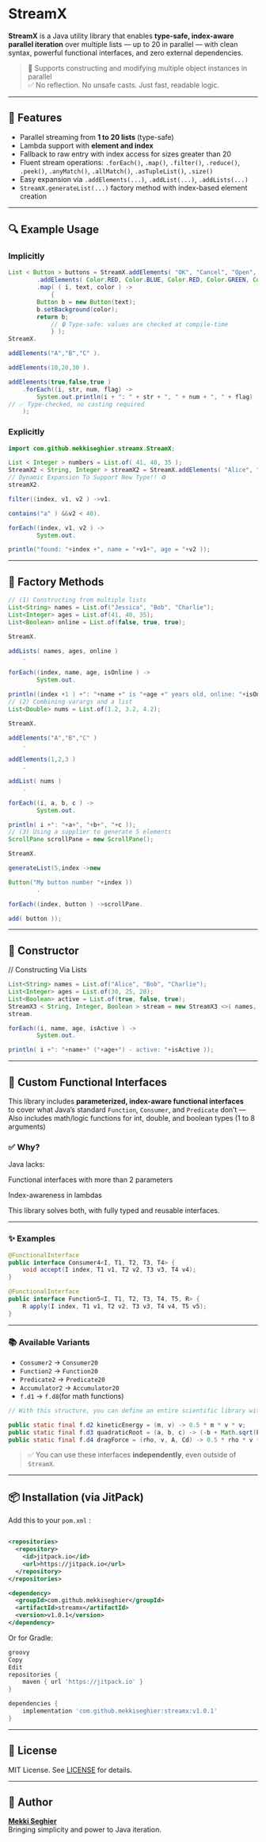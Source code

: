 # StreamX

**StreamX** is a Java utility library that enables **type-safe, index-aware parallel iteration** over multiple lists — up to 20 in parallel — with clean syntax, powerful functional interfaces, and zero external dependencies.

> 🔧 Supports constructing and modifying multiple object instances in parallel  
> ✅ No reflection. No unsafe casts. Just fast, readable logic.

---

## 🚀 Features

- Parallel streaming from **1 to 20 lists** (type-safe)
- Lambda support with **element and index**
- Fallback to raw entry with index access for sizes greater than 20
- Fluent stream operations: `.forEach()`, `.map()`, `.filter()`, `.reduce()`, `.peek()`, `.anyMatch()`, `.allMatch()`,
  `.asTupleList()`, `.size()`
- Easy expansion via `.addElements(...)`, `.addList(...)`, `.addLists(...)`
- `StreamX.generateList(...)` factory method with index-based element creation

---

## 🔍 Example Usage

### Implicitly

```java
List < Button > buttons = StreamX.addElements( "OK", "Cancel", "Open", "Save", "Close", "Edit" )
        .addElements( Color.RED, Color.BLUE, Color.RED, Color.GREEN, Color.YELLOW, Color.MAGENTA )
        .map( ( i, text, color ) ->
            {
        Button b = new Button(text);
        b.setBackground(color);
        return b;
            // 🔒 Type-safe: values are checked at compile-time
            } );
StreamX.

addElements("A","B","C" ).

addElements(10,20,30 ).

addElements(true,false,true )
    .forEach((i, str, num, flag) ->
        System.out.println(i + ": " + str + ", " + num + ", " + flag)
// ✅ Type-checked, no casting required
    );
```


### Explicitly

```java
import com.github.mekkiseghier.streamx.StreamX;

List < Integer > numbers = List.of( 41, 40, 35 );
StreamX2 < String, Integer > streamX2 = StreamX.addElements( "Alice", "Bob", "Charlie" ).addList( numbers );
// Dynamic Expansion To Support New Type!! ♻️
streamX2.

filter((index, v1, v2 ) ->v1.

contains("a" ) &&v2 < 40).

forEach((index, v1, v2 ) ->
        System.out.

println("found: "+index +", name = "+v1+", age = "+v2 ));
```
---

## 🧪 Factory Methods

```java
// (1) Constructing from multiple lists
List<String> names = List.of("Jessica", "Bob", "Charlie");
List<Integer> ages = List.of(41, 40, 35);
List<Boolean> online = List.of(false, true, true);

StreamX.

addLists( names, ages, online )
    .

forEach((index, name, age, isOnline ) ->
        System.out.

println((index +1 ) +": "+name +" is "+age +" years old, online: "+isOnline));
// (2) Combining varargs and a list
List<Double> nums = List.of(1.2, 3.2, 4.2);

StreamX.

addElements("A","B","C" )
    .

addElements(1,2,3 )
    .

addList( nums )
    .

forEach((i, a, b, c ) ->
        System.out.

println( i +": "+a+", "+b+", "+c ));
// (3) Using a supplier to generate 5 elements
ScrollPane scrollPane = new ScrollPane();

StreamX.

generateList(5,index ->new

Button("My button number "+index ))
        .

forEach((index, button ) ->scrollPane.

add( button ));
```
---

## 🧪 Constructor

// Constructing Via Lists

```java
List<String> names = List.of("Alice", "Bob", "Charlie");
List<Integer> ages = List.of(30, 25, 28);
List<Boolean> active = List.of(true, false, true);
StreamX3 < String, Integer, Boolean > stream = new StreamX3 <>( names, ages, active );
stream.

forEach((i, name, age, isActive ) ->
        System.out.

println( i +": "+name+" ("+age+") - active: "+isActive ));
```

---

## 🧠 Custom Functional Interfaces

This library includes **parameterized, index-aware functional interfaces**  
to cover what Java’s standard `Function`, `Consumer`, and `Predicate` don’t —  
Also includes math/logic functions for int, double, and boolean types (1 to 8 arguments)

### ✅ Why?

Java lacks:

Functional interfaces with more than 2 parameters

Index-awareness in lambdas

This library solves both, with fully typed and reusable interfaces.

---

### ✨ Examples

```java
@FunctionalInterface
public interface Consumer4<I, T1, T2, T3, T4> {
    void accept(I index, T1 v1, T2 v2, T3 v3, T4 v4);
}

@FunctionalInterface
public interface Function5<I, T1, T2, T3, T4, T5, R> {
    R apply(I index, T1 v1, T2 v2, T3 v3, T4 v4, T5 v5);
}
```

---

### 📚 Available Variants

- `Consumer2` → `Consumer20`
- `Function2` → `Function20`
- `Predicate2` → `Predicate20`
- `Accumulator2` → `Accumulator20`
- `f.d1` → `f.d8`(for math functions)

```java
// With this structure, you can define an entire scientific library with reusable formulas:

public static final f.d2 kineticEnergy = (m, v) -> 0.5 * m * v * v;
public static final f.d3 quadraticRoot = (a, b, c) -> (-b + Math.sqrt(b * b - 4 * a * c)) / (2 * a);
public static final f.d4 dragForce = (rho, v, A, Cd) -> 0.5 * rho * v * v * A * Cd;
```

> ✅ You can use these interfaces **independently**, even outside of `StreamX`.

---

## 📦 Installation (via JitPack)

Add this to your `pom.xml` :

```xml

<repositories>
  <repository>
    <id>jitpack.io</id>
    <url>https://jitpack.io</url>
  </repository>
</repositories>

<dependency>
  <groupId>com.github.mekkiseghier</groupId>
  <artifactId>streamx</artifactId>
  <version>v1.0.1</version>
</dependency>

```

Or for Gradle:

```groovy
groovy
Copy
Edit
repositories {
    maven { url 'https://jitpack.io' }
}

dependencies {
    implementation 'com.github.mekkiseghier:streamx:v1.0.1'
}
```
---

## 📝 License

MIT License. See [LICENSE](./LICENSE) for details.

---

## 👤 Author

**[Mekki Seghier](https://github.com/mekkiseghier)**  
Bringing simplicity and power to Java iteration.

